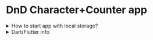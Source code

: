 # DnD Character+Counter app

<details>
  <summary>How to start app with local storage?</summary>

  Use `flutter run -d chrome --web-port 8080` terminal command
</details>

<details>
  <summary>Dart/Flutter info</summary>

  - Flutter: `3.10.6 (stable)`
  - Dart: `3.0.6 `
  - DevTools: `2.23.1`
</details>


